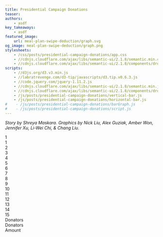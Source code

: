 ```yaml
---
title: Presidential Campaign Donations
teaser:
authors:
    - asdf
key_takeaways:
    - asdf
featured_image:
    url: meal-plan-swipe-deduction/graph.svg
og_image: meal-plan-swipe-deduction/graph.png
stylesheets:
    - /css/posts/presidential-campaign-donations/app.css
    - //cdnjs.cloudflare.com/ajax/libs/semantic-ui/2.1.8/semantic.min.css
    - //cdnjs.cloudflare.com/ajax/libs/semantic-ui/2.1.8/components/dropdown.min.css
scripts:
    - //d3js.org/d3.v3.min.js
    - //labratrevenge.com/d3-tip/javascripts/d3.tip.v0.6.3.js
    - //code.jquery.com/jquery-1.11.2.js
    - //cdnjs.cloudflare.com/ajax/libs/semantic-ui/2.1.8/semantic.min.js
    - //cdnjs.cloudflare.com/ajax/libs/semantic-ui/2.1.8/components/dropdown.min.js
    - /js/posts/presidential-campaign-donations/vertical-bar.js
    - /js/posts/presidential-campaign-donations/horizontal-bar.js
#    - /js/posts/presidential-campaign-donations/barGraph.js
#    - /js/posts/presidential-campaign-donations/script.js
---
```

*Story by Shreya Maskara. Graphics by Nick Liu, Alex Guziak, Amber Won, Jennifer Xu, Li-Wei Chi, & Chang Liu.*



<div id="vertical-bar"></div>
<div class="ui inline dropdown" id="d1">
  <div class="text">
    1
  </div>
  <i class="dropdown icon"></i>
  <div class="menu">
    <div class="item">
      1
    </div>
    <div class="item">
      2
    </div>
    <div class="item">
      3
    </div>
    <div class="item">
      4
    </div>
    <div class="item">
      5
    </div>
    <div class="item">
      6
    </div>
    <div class="item">
      7
    </div>
    <div class="item">
      8
    </div>
    <div class="item">
      9
    </div>
    <div class="item">
      10
    </div>
    <div class="item">
      11
    </div>
    <div class="item">
      12
    </div>
    <div class="item">
      13
    </div>
    <div class="item">
      14
    </div>
    <div class="item">
      15
    </div>
  </div>
</div>

<div class="ui inline dropdown" id="d2">
  <div class="text">
    Donators
  </div>
  <i class="dropdown icon"></i>
  <div class="menu">
    <div class="item">
      Donators
    </div>
    <div class="item">
      Amount
    </div>
  </div>
</div>


<!-- <div id="donutChart"></div> -->

<div id="horizontal-bar"></div>

